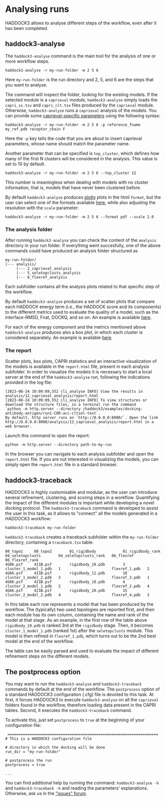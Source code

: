 # Analysing runs

HADDOCK3 allows to analyse different steps of the workflow, even after it has been completed.

## haddock3-analyse

The `haddock3-analyse` command is the main tool for the analysis of one or more workflow steps.

```
haddock3-analyse -r my-run-folder -m 2 5 6
```

Here `my-run-folder` is the run directory and 2, 5, and 6 are the steps that you want to analyse.

The command will inspect the folder, looking for the existing models. If the selected module is 
a `caprieval` module, `haddock3-analyse` simply loads the `capri_ss.tsv` and `capri_clt.tsv` files
produced by the `caprieval` module. Otherwise, `haddock3-analyse` runs a `caprieval` analysis of the models.
You can provide some [caprieval-specific parameters](https://github.com/haddocking/haddock3/blob/main/src/haddock/modules/analysis/caprieval/defaults.yaml)
using the following syntax:

```
haddock3-analyse -r my-run-folder -m 2 5 6 -p reference_fname my_ref.pdb receptor_chain F
```

Here the `-p` key tells the code that you are about to insert caprieval parameters, whose name should match the parameter name.

Another parameter that can be specified is `top_cluster`, which defines how many of the first N clusters will be considered in the analysis.
This value is set to 10 by default.

```
haddock3-analyse -r my-run-folder -m 2 5 6 --top_cluster 12
```

This number is meaningless when dealing with models with no cluster information, that is, models that have never been clustered before.

By default `haddock3-analyse` produces [plotly](https://plotly.com/python/) plots in the html `format`, but the user can select 
one of the formats available [here](https://plotly.github.io/plotly.py-docs/generated/plotly.io.write_image.html), 
while also adjusting the resolution with the `scale` parameter:

```
haddock3-analyse -r my-run-folder -m 2 5 6 --format pdf --scale 2.0
```

### The analysis folder

After running `haddock3-analyse` you can check the content of the `analysis` directory in your run folder.
If everything went succesfully, one of the above commands could have produced an analysis folder structured as

```
my-run-folder/
|--- analysis/
     |--- 2_caprieval_analysis
     |--- 5_seletopclusts_analysis
     |--- 6_flexref_analysis
```

Each subfolder contains all the analysis plots related to that specific step of the workflow.

By default `haddock3-analyse` produces a set of scatter plots that compare each HADDOCK energy term 
(i.e., the HADDOCK score and its components) to the different metrics used to evaluate the quality of a model,
such as the interface-RMSD, Fnat, DOCKQ, and so on. An example is available [here](../figs/irmsd_score.png).

For each of the energy component and the metrics mentioned above `haddock3-analyse` produces also a box plot, in which each cluster 
is considered separately. An example is available [here](../figs/score_clt.png).

### The report

Scatter plots, box plots, CAPRI statistics and an interactive visualization of the models is available in the `report.html` file, present
in each analysis subfolder. In order to visualize the models it is necessary to start a local server at the end of the `haddock3-analyse` run,
following the indications provided in the log file:

```
[2023-08-24 10:09:09,552 cli_analyse INFO] View the results in analysis/12_caprieval_analysis/report.html
[2023-08-24 10:09:09,552 cli_analyse INFO] To view structures or download the structure files, in a terminal run the command
`python -m http.server --directory /haddock3/examples/docking-antibody-antigen/run1-CDR-acc-cltsel-test`.
By default, http server runs on `http://0.0.0.0:8000/`. Open the link
http://0.0.0.0:8000/analysis/12_caprieval_analysis/report.html in a web browser.
```

Launch this command to open the report:
```
python -m http.server --directory path-to-my-run
```

In the browser you can navigate to each analysis subfolder and open the `report.html` file. If you are not interested in
visualizing the models, you can simply open the `report.html` file in a standard browser.

## haddock3-traceback

HADDOCK3 is highly customisable and modular, as the user can introduce several refinement, clustering, and scoring steps in a workflow.
Quantifying the impact of the different modules is important while developing a novel docking protocol. The `haddock3-traceback` command
is developed to assist the user in this task, as it allows to "connect" all the models generated in a HADDOCK3 workflow:

```
haddock3-traceback my-run-folder
```

`haddock3-traceback` creates a traceback subfolder within the `my-run-folder` directory, containing a `traceback.tsv` table:

```
00_topo1     00_topo2        01_rigidbody            01_rigidbody_rank       04_seletopclusts        04_seletopclusts_rank   06_flexref      06_flexref_rank 
4G6K.psf     4I1B.psf        rigidbody_10.pdb        3                       cluster_1_model_1.pdb   1                       flexref_1.pdb   2       
4G6K.psf     4I1B.psf        rigidbody_11.pdb        10                      cluster_1_model_2.pdb   3                       flexref_3.pdb   1       
4G6K.psf     4I1B.psf        rigidbody_18.pdb        4                       cluster_2_model_1.pdb   2                       flexref_2.pdb   4      
4G6K.psf     4I1B.psf        rigidbody_20.pdb        15                      cluster_2_model_2.pdb   4                       flexref_4.pdb   3       
```

In this table each row represents a model that has been produced by the workflow. The (typically) two used topologies are reported first,
and then each module has its own column, containing the name and rank of the model at that stage. As an example, in the first row of the
table above `rigidbody_10.pdb` is ranked 3rd at the `rigidbody` stage. Then, it becomes `cluster_1_model_1.pdb` (ranked 1st) after 
the `seletopclusts` module. This model is then refined in `flexref_1.pdb`, which turns out to be the 2nd best model at the end of the workflow.

The table can be easily parsed and used to evaluate the impact of different refinement steps on the different models.

## The postprocess option

You may want to run the `haddock3-analyse` and `haddock3-traceback` commands by default at the end of the workflow.
The `postprocess` option of a standard HADDOCK3 configuration (.cfg) file is devoted to this task. At first, it forces HADDOCK3 
to execute `haddock3-analyse` on all the `caprieval` folders found in the workflow, therefore loading data present in the CAPRI tables.
Second, it executes the `haddock3-traceback` command.

To activate this, just set `postprocess` to `true` at the beginning of your configuration file:

```
 ====================================================================
# This is a HADDOCK3 configuration file

# directory in which the docking will be done
run_dir = "my-run-folder"

# postprocess the run
postprocess = true

...
```

You can find additional help by running the command: `haddock3-analyse -h` and `haddock3-traceback -h` and reading
the parameters' explanations. Otherwise, ask us in the ["issues" forum](https://github.com/haddocking/haddock3/issues).
